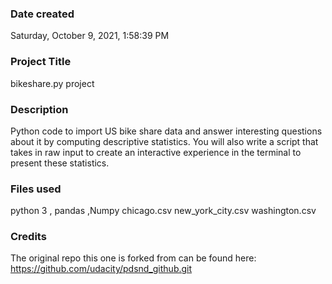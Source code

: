 ### Date created
Saturday, ‎October ‎9, ‎2021, ‏‎1:58:39 PM

### Project Title
bikeshare.py project

### Description
Python code to import US bike share data and answer interesting questions about it by computing descriptive statistics. 
You will also write a script that takes in raw input to create an interactive experience in the terminal to present these statistics.



### Files used
python 3 , pandas ,Numpy
chicago.csv
new_york_city.csv
washington.csv

### Credits
The original repo this one is forked from can be found here: https://github.com/udacity/pdsnd_github.git